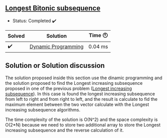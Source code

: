## [Longest Bitonic subsequence](https://practice.geeksforgeeks.org/problems/longest-bitonic-subsequence0824/1)

- Status: Completed :heavy_check_mark:

Solved | Solution | Time :clock11: | 
--- | --- | --- | 
:heavy_check_mark:  | [Dynamic Programming](https://practice.geeksforgeeks.org/viewSol.php?subId=68e2b4d515cb29f4ed1d1864c656f372&pid=704595&user=vpalazzo1) | 0.04 ms | 

## Solution or Solution discussion

The solution proposed inside this section use the dinamic programming and the solution
proposed to find the Longest increasing subsequence proposed in one of the previous problem
([Longest increasing subsequence](https://vincenzopalazzo.github.io/Competitive-Programming-and-Contests-VP-Solution/LongestIncreasingSubsequence/)).
In this case is found the longest increasing subsequence from left to right and from right to left, and the result 
is calculate to fid the maximum element between the two vector calculate with the Longest increasing subsequence algorithms.

The time complexity of the solution is O(N^2) and the space complexity is O(2*N) because 
we need to store two additional array to store the Longest increasing subsequence and the reverse calculation of it.